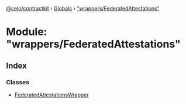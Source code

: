 [@celo/contractkit](../README.md) › [Globals](../globals.md) › ["wrappers/FederatedAttestations"](_wrappers_federatedattestations_.md)

# Module: "wrappers/FederatedAttestations"

## Index

### Classes

* [FederatedAttestationsWrapper](../classes/_wrappers_federatedattestations_.federatedattestationswrapper.md)
